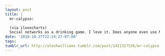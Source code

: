 ```yaml
---
layout: post
title: |
  mr-calypso:

  (via ilovecharts)
  Social networks as a drinking game. I love it. Does anyone even use MySpace anymore?
date: '2010-10-27T22:24:27-07:00'
tags: 
tumblr_url: http://alexhwilliams.tumblr.com/post/1421327536/mr-calypso-via-ilovecharts-social-networks
---
```

<a href=""></a>
